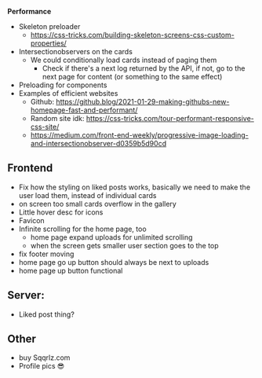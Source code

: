 **Performance**

-   Skeleton preloader
    -   https://css-tricks.com/building-skeleton-screens-css-custom-properties/
-   Intersectionobservers on the cards
    -   We could conditionally load cards instead of paging them
        -   Check if there's a next log returned by the API, if not, go to the next page for content (or something to the same effect)
-   Preloading for components
-   Examples of efficient websites
    -   Github: https://github.blog/2021-01-29-making-githubs-new-homepage-fast-and-performant/
    -   Random site idk: https://css-tricks.com/tour-performant-responsive-css-site/
    -   https://medium.com/front-end-weekly/progressive-image-loading-and-intersectionobserver-d0359b5d90cd

## **Frontend**

-   Fix how the styling on liked posts works, basically we need to make the user load them, instead of individual cards
-   on screen too small cards overflow in the gallery
-   Little hover desc for icons
-   Favicon
-   Infinite scrolling for the home page, too
    -   home page expand uploads for unlimited scrolling
    -   when the screen gets smaller user section goes to the top
-   fix footer moving
-   home page go up button should always be next to uploads
-   home page up button functional

## **Server:**

-   Liked post thing?

## **Other**

-   buy Sqqrlz.com
-   Profile pics :sunglasses:
